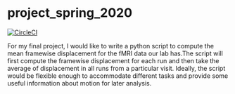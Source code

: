 # project_spring_2020

[![CircleCI](https://circleci.com/gh/biof309/project_spring_2020/tree/master.svg?style=shield)](https://circleci.com/gh/biof309/project_spring_2020/tree/master)


For my final project, I would like to write a python script to compute the mean framewise displacement for the fMRI data our lab has.The script will first compute the framewise displacement for each run and then take the average of displacement in all runs from a particular visit. Ideally, the script would be flexible enough to accommodate different tasks and provide some useful information about motion for later analysis.  
